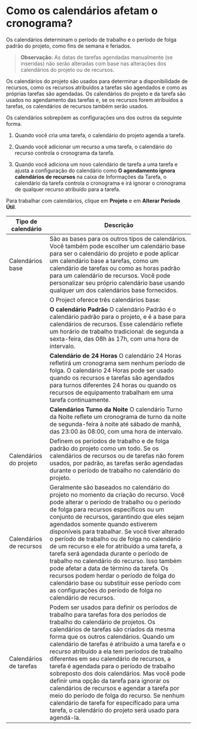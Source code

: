 # Como os calendários afetam o cronograma?
Os calendários determinam o período de trabalho e o período de folga padrão do projeto, como fins de semana e feriados.

> **Observação:** As datas de tarefas agendadas manualmente (se inseridas) não serão alteradas com base nas alterações dos calendários do projeto ou de recursos.

Os calendários do projeto são usados para determinar a disponibilidade de recursos, como os recursos atribuídos a tarefas são agendados e como as próprias tarefas são agendadas. Os calendários do projeto e da tarefa são usados no agendamento das tarefas e, se os recursos forem atribuídos a tarefas, os calendários de recursos também serão usados.

Os calendários sobrepõem as configurações uns dos outros da seguinte forma.

1. Quando você cria uma tarefa, o calendário do projeto agenda a tarefa.

2. Quando você adicionar um recurso a uma tarefa, o calendário do recurso controla o cronograma da tarefa.

3. Quando você adiciona um novo calendário de tarefa a uma tarefa e ajusta a configuração do calendário como **O agendamento ignora calendários de recursos** na caixa de Informações da Tarefa, o calendário da tarefa controla o cronograma e irá ignorar o cronograma de qualquer recurso atribuído para a tarefa.

Para trabalhar com calendários, clique em **Projeto** e em **Alterar Período Útil**.

|   Tipo de calendário      |   Descrição                                                       |
|---------------------------|-------------------------------------------------------------------|
|   Calendários base        |   São as bases para os outros tipos de calendários. Você também pode escolher um calendário base para ser o calendário do projeto e pode aplicar um calendário base a tarefas, como um calendário de tarefas ou como as horas padrão para um calendário de recursos. Você pode personalizar seu próprio calendário base usando qualquer um dos calendários base fornecidos.|
|                             |    O Project oferece três calendários base:
|                             |**O calendário Padrão**   O calendário Padrão é o calendário padrão para o projeto, e é a base para calendários de recursos. Esse calendário reflete um horário de trabalho tradicional: de segunda a sexta-feira, das 08h às 17h, com uma hora de intervalo.   
|                             |    **Calendário de 24 Horas**   O calendário 24 Horas refletirá um cronograma sem nenhum período de folga. O calendário 24 Horas pode ser usado quando os recursos e tarefas são agendados para turnos diferentes 24 horas ou quando os recursos de equipamento trabalham em uma tarefa continuamente. 
|                              |    **Calendários Turno da Noite**   O calendário Turno da Noite reflete um cronograma de turno da noite de segunda-feira à noite até sábado de manhã, das 23:00 às 08:00, com uma hora de intervalo.|
|   Calendários do projeto   |  Definem os períodos de trabalho e de folga padrão do projeto como um todo. Se os calendários de recursos ou de tarefas não forem usados, por padrão, as tarefas serão agendadas durante o período de trabalho no calendário do projeto.|
|   Calendários de recursos   | Geralmente são baseados no calendário do projeto no momento da criação do recurso. Você pode alterar o período de trabalho ou o período de folga para recursos específicos ou um conjunto de recursos, garantindo que eles sejam agendados somente quando estiverem disponíveis para trabalhar. Se você tiver alterado o período de trabalho ou de folga no calendário de um recurso e ele for atribuído a uma tarefa, a tarefa será agendada durante o período de trabalho no calendário do recurso. Isso também pode afetar a data de término da tarefa.  Os recursos podem herdar o período de folga do calendário base ou substituir esse período com as configurações do período de folga no calendário de recursos.|
|   Calendários de tarefas   |  Podem ser usados para definir os períodos de trabalho para tarefas fora dos períodos de trabalho do calendário de projetos. Os calendários de tarefas são criados da mesma forma que os outros calendários. Quando um calendário de tarefas é atribuído a uma tarefa e o recurso atribuído a ela tem períodos de trabalho diferentes em seu calendário de recursos, a tarefa é agendada para o período de trabalho sobreposto dos dois calendários. Mas você pode definir uma opção da tarefa para ignorar os calendários de recursos e agendar a tarefa por meio do período de folga do recurso. Se nenhum calendário de tarefa for especificado para uma tarefa, o calendário do projeto será usado para agendá-la.|